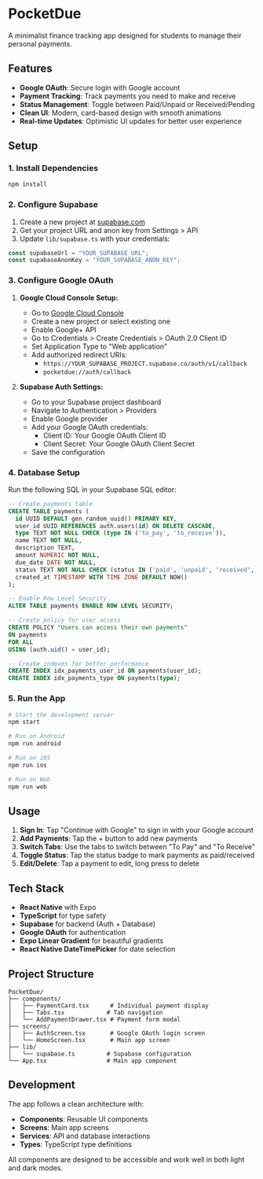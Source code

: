 # PocketDue

A minimalist finance tracking app designed for students to manage their personal payments.

## Features

- **Google OAuth**: Secure login with Google account
- **Payment Tracking**: Track payments you need to make and receive
- **Status Management**: Toggle between Paid/Unpaid or Received/Pending
- **Clean UI**: Modern, card-based design with smooth animations
- **Real-time Updates**: Optimistic UI updates for better user experience

## Setup

### 1. Install Dependencies

```bash
npm install
```

### 2. Configure Supabase

1. Create a new project at [supabase.com](https://supabase.com)
2. Get your project URL and anon key from Settings > API
3. Update `lib/supabase.ts` with your credentials:

```typescript
const supabaseUrl = "YOUR_SUPABASE_URL";
const supabaseAnonKey = "YOUR_SUPABASE_ANON_KEY";
```

### 3. Configure Google OAuth

1. **Google Cloud Console Setup:**

   - Go to [Google Cloud Console](https://console.cloud.google.com/)
   - Create a new project or select existing one
   - Enable Google+ API
   - Go to Credentials > Create Credentials > OAuth 2.0 Client ID
   - Set Application Type to "Web application"
   - Add authorized redirect URIs:
     - `https://YOUR_SUPABASE_PROJECT.supabase.co/auth/v1/callback`
     - `pocketdue://auth/callback`

2. **Supabase Auth Settings:**
   - Go to your Supabase project dashboard
   - Navigate to Authentication > Providers
   - Enable Google provider
   - Add your Google OAuth credentials:
     - Client ID: Your Google OAuth Client ID
     - Client Secret: Your Google OAuth Client Secret
   - Save the configuration

### 4. Database Setup

Run the following SQL in your Supabase SQL editor:

```sql
-- Create payments table
CREATE TABLE payments (
  id UUID DEFAULT gen_random_uuid() PRIMARY KEY,
  user_id UUID REFERENCES auth.users(id) ON DELETE CASCADE,
  type TEXT NOT NULL CHECK (type IN ('to_pay', 'to_receive')),
  name TEXT NOT NULL,
  description TEXT,
  amount NUMERIC NOT NULL,
  due_date DATE NOT NULL,
  status TEXT NOT NULL CHECK (status IN ('paid', 'unpaid', 'received', 'pending')),
  created_at TIMESTAMP WITH TIME ZONE DEFAULT NOW()
);

-- Enable Row Level Security
ALTER TABLE payments ENABLE ROW LEVEL SECURITY;

-- Create policy for user access
CREATE POLICY "Users can access their own payments"
ON payments
FOR ALL
USING (auth.uid() = user_id);

-- Create indexes for better performance
CREATE INDEX idx_payments_user_id ON payments(user_id);
CREATE INDEX idx_payments_type ON payments(type);
```

### 5. Run the App

```bash
# Start the development server
npm start

# Run on Android
npm run android

# Run on iOS
npm run ios

# Run on Web
npm run web
```

## Usage

1. **Sign In**: Tap "Continue with Google" to sign in with your Google account
2. **Add Payments**: Tap the + button to add new payments
3. **Switch Tabs**: Use the tabs to switch between "To Pay" and "To Receive"
4. **Toggle Status**: Tap the status badge to mark payments as paid/received
5. **Edit/Delete**: Tap a payment to edit, long press to delete

## Tech Stack

- **React Native** with Expo
- **TypeScript** for type safety
- **Supabase** for backend (Auth + Database)
- **Google OAuth** for authentication
- **Expo Linear Gradient** for beautiful gradients
- **React Native DateTimePicker** for date selection

## Project Structure

```
PocketDue/
├── components/
│   ├── PaymentCard.tsx      # Individual payment display
│   ├── Tabs.tsx            # Tab navigation
│   └── AddPaymentDrawer.tsx # Payment form modal
├── screens/
│   ├── AuthScreen.tsx       # Google OAuth login screen
│   └── HomeScreen.tsx       # Main app screen
├── lib/
│   └── supabase.ts         # Supabase configuration
└── App.tsx                 # Main app component
```

## Development

The app follows a clean architecture with:

- **Components**: Reusable UI components
- **Screens**: Main app screens
- **Services**: API and database interactions
- **Types**: TypeScript type definitions

All components are designed to be accessible and work well in both light and dark modes.
